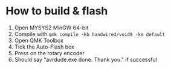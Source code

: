 # How to build & flash

1. Open MYSYS2 MinGW 64-bit
2. Compile with `qmk compile -kb handwired/void9 -km default`
3. Open QMK Toolbox
4. Tick the Auto-Flash box
5. Press on the rotary encoder
6. Should say "avrdude.exe done. Thank you." if successful
